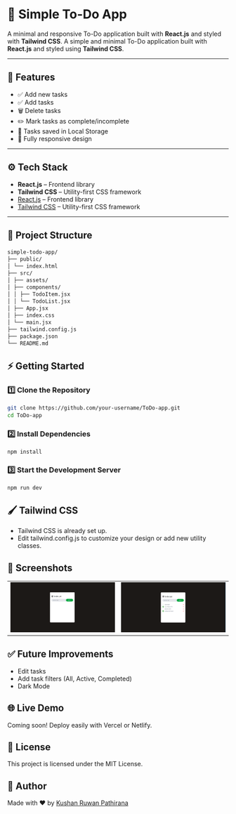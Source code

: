 # 📝 Simple To-Do App

A minimal and responsive To-Do application built with **React.js** and styled with **Tailwind CSS**.
A simple and minimal To-Do application built with **React.js** and styled using **Tailwind CSS**.

---

## 🚀 Features

- ✅ Add new tasks
- ✅ Add tasks
- 🗑️ Delete tasks
- ✏️ Mark tasks as complete/incomplete
- 💾 Tasks saved in Local Storage
- 📱 Fully responsive design

---

## ⚙️ Tech Stack

- **React.js** – Frontend library
- **Tailwind CSS** – Utility-first CSS framework
- [React.js](https://react.dev/) – Frontend library
- [Tailwind CSS](https://tailwindcss.com/) – Utility-first CSS framework

---

## 📂 Project Structure
```
simple-todo-app/
├── public/
│ └── index.html
├── src/
│ ├── assets/
│ ├── components/
│ │ ├── TodoItem.jsx
│ │ └── TodoList.jsx
│ ├── App.jsx
│ ├── index.css
│ └── main.jsx
├── tailwind.config.js
├── package.json
└── README.md
```

## ⚡ Getting Started

### 1️⃣ Clone the Repository

```bash
git clone https://github.com/your-username/ToDo-app.git
cd ToDo-app
```

### 2️⃣ Install Dependencies
```
npm install
```
### 3️⃣ Start the Development Server
```
npm run dev
```

## 🖌️ Tailwind CSS
- Tailwind CSS is already set up.
- Edit tailwind.config.js to customize your design or add new utility classes.

## 📸 Screenshots
<table> 
<tr>
<td><img src="src/assets/Todo Ui1.png" width=480 alt="Loading Screen"></td>  
<td><img src="src/assets/Added task ui1.png" width=480 alt="Screenshot 2"></td>
</tr>
</table>

## ✅ Future Improvements
 - Edit tasks
 - Add task filters (All, Active, Completed)
 - Dark Mode

## 🌐 Live Demo
Coming soon! Deploy easily with Vercel or Netlify.

## 📜 License
This project is licensed under the MIT License.

## 🙌 Author
Made with ❤️ by [Kushan Ruwan Pathirana](https://github.com/KushanRuwanPathirana)
